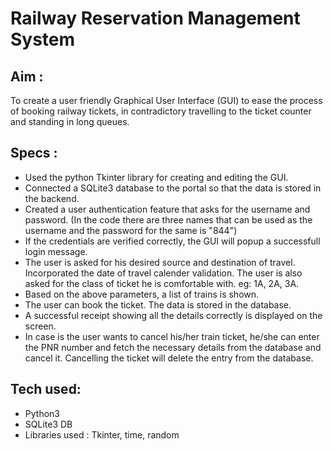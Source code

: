# Railway Reservation Management System

## Aim : 
To create a user friendly Graphical User Interface (GUI) to ease the process of booking railway tickets, in contradictory travelling to the ticket counter and standing in long queues. 

## Specs :
- Used the python Tkinter library for creating and editing the GUI.
- Connected a SQLite3 database to the portal so that the data is stored in the backend.
- Created a user authentication feature that asks for the username and password. (In the code there are three names that can be used as the username and the password for the same is "844")
- If the credentials are verified correctly, the GUI will popup a successfull login message.
- The user is asked for his desired source and destination of travel. Incorporated the date of travel calender validation. The user is also asked for the class of ticket he is comfortable with. eg: 1A, 2A, 3A.
- Based on the above parameters, a list of trains is shown.
- The user can book the ticket. The data is stored in the database.
- A successful receipt showing all the details correctly is displayed on the screen.
- In case is the user wants to cancel his/her train ticket, he/she can enter the PNR number and fetch the necessary details from the database and cancel it. Cancelling the ticket will delete the entry from the database.

## Tech used:
- Python3
- SQLite3 DB
- Libraries used : Tkinter, time, random
